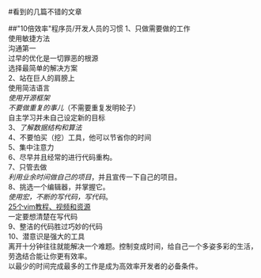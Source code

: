 #看到的几篇不错的文章

##"10倍效率"程序员/开发人员的习惯
1、只做需要做的工作  
使用敏捷方法  
沟通第一  
过早的优化是一切罪恶的根源  
选择最简单的解决方案  
2、站在巨人的肩膀上  
使用简洁语言  
*使用开源框架*  
*不要做重复的事儿*（不需要重复发明轮子）  
自主学习并未自己设定新的目标  
3、*了解数据结构和算法*  
4、不要怕买（挖）工具，他可以节省你的时间  
5、集中注意力  
6、尽早并且经常的进行代码重构。  
7、只管去做  
*利用业余时间做自己的项目*，并且宣传一下自己的项目。  
8、挑选一个编辑器，并掌握它。  
*使用宏，不断的写代码，写代码*。  
[25个vim教程、视频和资源](http://blog.jobbole.com/10250/)  
一定要想清楚在写代码  
9、整洁的代码胜过巧妙的代码  
10、潜意识是强大的工具  
离开十分钟往往就能解决一个难题。控制变成时间，给自己一个多姿多彩的生活，劳逸结合能让你更有效率。  
以最少的时间完成最多的工作是成为高效率开发者的必备条件。  
